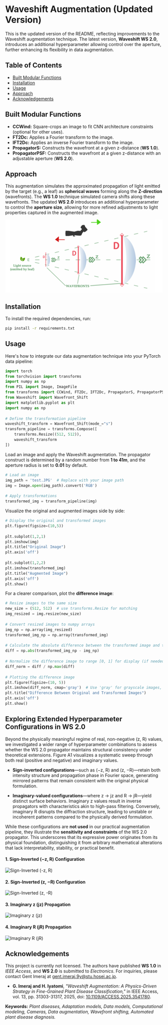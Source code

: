 # Waveshift Augmentation (Updated Version)

This is the updated version of the README, reflecting improvements to the Waveshift augmentation technique. The latest version, **Waveshift WS 2.0**, introduces an additional hyperparameter allowing control over the aperture, further enhancing its flexibility in data augmentation.

## Table of Contents
- [Built Modular Functions](#built-modular-functions)
- [Installation](#installation)
- [Usage](#usage)
- [Approach](#approach)
- [Acknowledgements](#acknowledgements)

## Built Modular Functions

- **CCWind:** Square-crops an image to fit CNN architecture constraints (optional for other uses).
- **FT2Dc:** Applies a Fourier transform to the image.
- **IFT2Dc:** Applies an inverse Fourier transform to the image.
- **PropagatorS:** Constructs the wavefront at a given z-distance (**WS 1.0**).
- **PropagatorPSF:** Constructs the wavefront at a given z-distance with an adjustable aperture (**WS 2.0**).

## Approach

This augmentation simulates the approximated propagation of light emitted by the target (e.g., a leaf) as **spherical waves** forming along the **Z-direction** (wavefronts). The **WS 1.0** technique simulated camera shifts along these wavefronts. The updated **WS 2.0** introduces an additional hyperparameter to control the **aperture size**, allowing for more refined adjustments to light properties captured in the augmented image.

![Augmentation Approach](Light_propagation.PNG)

## Installation

To install the required dependencies, run:

```sh
pip install -r requirements.txt
```

## Usage

Here's how to integrate our data augmentation technique into your PyTorch data pipeline:

```python
import torch
from torchvision import transforms
import numpy as np
from PIL import Image, ImageFile
from transforms import CCWind, FT2Dc, IFT2Dc, PropagatorS, PropagatorPSF
from Waveshift import Wavefront_Shift
import matplotlib.pyplot as plt
import numpy as np

# Define the transformation pipeline
waveshift_transform = Wavefront_Shift(mode_="s")
transform_pipeline = transforms.Compose([
    transforms.Resize((512, 512)),
    waveshift_transform
])
```

Load an image and apply the Waveshift augmentation. The propagator construct is determined by a random number from **1 to 41m**, and the aperture radius is set to **0.01** by default.

```python
# Load an image
img_path = 'test.JPG'  # Replace with your image path
img = Image.open(img_path).convert('RGB')

# Apply transformations
transformed_img = transform_pipeline(img)
```

Visualize the original and augmented images side by side:

```python
# Display the original and transformed images
plt.figure(figsize=(10,5))

plt.subplot(1,2,1)
plt.imshow(img)
plt.title("Original Image")
plt.axis('off')

plt.subplot(1,2,2)
plt.imshow(transformed_img)
plt.title("Augmented Image")
plt.axis('off')
plt.show()
```

For a clearer comparison, plot the **difference image**:

```python
# Resize images to the same size
new_size = (512, 512)  # use transforms.Resize for matching
img_resized = img.resize(new_size)

# Convert resized images to numpy arrays
img_np = np.array(img_resized)
transformed_img_np = np.array(transformed_img)

# Calculate the absolute difference between the transformed image and the original image
diff = np.abs(transformed_img_np - img_np)

# Normalize the difference image to range [0, 1] for display (if needed)
diff_norm = diff / np.max(diff)

# Plotting the difference image
plt.figure(figsize=(10, 5))
plt.imshow(diff_norm, cmap='gray')  # Use 'gray' for grayscale images, or leave it for RGB
plt.title("Difference Between Original and Transformed Images")
plt.axis('off')
plt.show()
```

## Exploring Extended Hyperparameter Configurations in WS 2.0  

Beyond the physically meaningful regime of real, non-negative (z, R) values, we investigated a wider range of hyperparameter combinations to assess whether the WS 2.0 propagator maintains structural consistency under theoretical extensions. Figure A1 visualizes a systematic sweep through both real (positive and negative) and imaginary values.  

- **Sign-inverted configurations**—such as (−z, R) and (z, −R)—retain both intensity structure and propagation phase in Fourier space, generating mirrored patterns that remain consistent with the original physical formulation.  

- **Imaginary-valued configurations**—where z → jz and R → jR—yield distinct surface behaviors. Imaginary z values result in inverse propagators with characteristics akin to high-pass filtering. Conversely, imaginary R disrupts the diffraction structure, leading to unstable or incoherent patterns compared to the physically derived formulation.  

While these configurations are **not used** in our practical augmentation pipeline, they illustrate the **sensitivity and constraints** of the WS 2.0 propagator. This underscores that its expressive power originates from its physical foundation, distinguishing it from arbitrary mathematical alterations that lack interpretability, stability, or practical benefit.  

#### **1. Sign-Inverted (−z, R) Configuration**  
![Sign-Inverted (-z, R)](path/to/your-first-gif.gif)  

#### **2. Sign-Inverted (z, −R) Configuration**  
![Sign-Inverted (z, -R)](path/to/your-second-gif.gif)  

#### **3. Imaginary z (jz) Propagation**  
![Imaginary z (jz)](path/to/your-third-gif.gif)  

#### **4. Imaginary R (jR) Propagation**  
![Imaginary R (jR)](path/to/your-fourth-gif.gif)  


## Acknowledgements

This project is currently not licensed. The authors have published **WS 1.0** in *IEEE Access*, and **WS 2.0** is submitted to *Electronics*. For inquiries, please contact Gent Imeraj at gent.imeraj.9y@stu.hosei.ac.jp.

- **G. Imeraj and H. Iyatomi**, *"Waveshift Augmentation: A Physics-Driven Strategy in Fine-Grained Plant Disease Classification,"* in IEEE Access, vol. 13, pp. 31303-31317, 2025, doi: [10.1109/ACCESS.2025.3541780](https://doi.org/10.1109/ACCESS.2025.3541780).

**Keywords:** *Plant diseases, Adaptation models, Data models, Computational modeling, Cameras, Data augmentation, Wavefront shifting, Automated plant disease diagnosis.*
